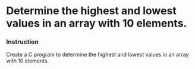 # Determine the highest and lowest values in an array with 10 elements.

### Instruction
Create a C program to determine the highest and lowest values in an array with 10 elements.
